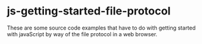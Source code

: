 # js-getting-started-file-protocol

These are some source code examples that have to do with getting started with javaScript by way of the file protocol in a web browser.
